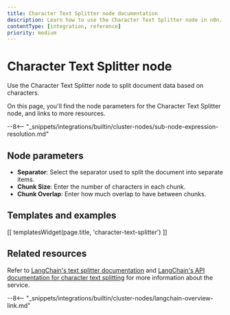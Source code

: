 ```yaml
---
title: Character Text Splitter node documentation
description: Learn how to use the Character Text Splitter node in n8n. Follow technical documentation to integrate Character Text Splitter node into your workflows.
contentType: [integration, reference]
priority: medium
---
```


# Character Text Splitter node

Use the Character Text Splitter node to split document data based on characters.

On this page, you'll find the node parameters for the Character Text Splitter node, and links to more resources.

--8<-- "_snippets/integrations/builtin/cluster-nodes/sub-node-expression-resolution.md"

## Node parameters

* **Separator**: Select the separator used to split the document into separate items.
* **Chunk Size**: Enter the number of characters in each chunk.
* **Chunk Overlap**: Enter how much overlap to have between chunks.

## Templates and examples

<!-- see https://www.notion.so/n8n/Pull-in-templates-for-the-integrations-pages-37c716837b804d30a33b47475f6e3780 -->
[[ templatesWidget(page.title, 'character-text-splitter') ]]

## Related resources

Refer to [LangChain's text splitter documentation](https://js.langchain.com/docs/concepts/text_splitters) and [LangChain's API documentation for character text splitting](https://v03.api.js.langchain.com/classes/langchain.text_splitter.CharacterTextSplitter.html) for more information about the service.

--8<-- "_snippets/integrations/builtin/cluster-nodes/langchain-overview-link.md"

